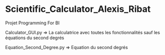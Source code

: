 # Scientific_Calculator_Alexis_Ribat
Projet Programming For BI

Calculator_GUI.py => La calculatrice avec toutes les fonctionnalités sauf les équations du second degrés

Equation_Second_Degree.py => Equation du second degrés
